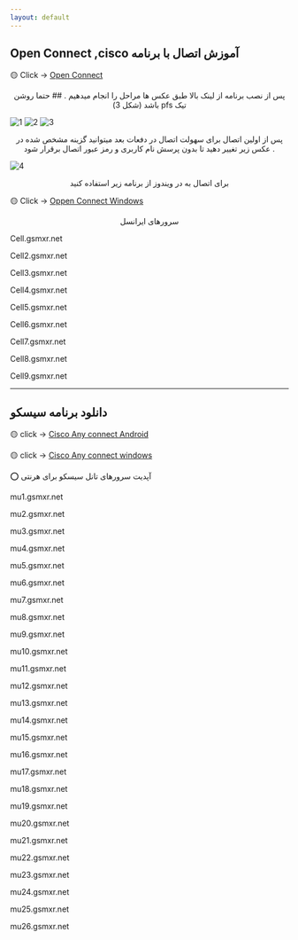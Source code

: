 ```yaml
---
layout: default
---
```


## Open Connect ,cisco  آموزش اتصال با برنامه    

🟡 Click  -> [Open Connect](https://drive.google.com/file/d/1E06Dta-FlbilDWG33J2ABZLbxGv6zInD/view?usp=sharing)

<center> 
        <p>
پس از نصب برنامه از لینک بالا طبق عکس ها مراحل را انجام میدهیم .
## حتما روشن باشد (شکل 3) pfs تیک
         </p>
</center>

![1](https://github.com/mostafacpr/FixGsm/assets/120664716/4a196d43-90bb-4c53-9eca-c4bb9b62e125)
![2](https://github.com/mostafacpr/FixGsm/assets/120664716/b9c877e1-509c-4850-8ff9-305411987912)
![3](https://github.com/mostafacpr/FixGsm/assets/120664716/05d08085-5a59-4b56-96f6-3ba0e0bd7298)

<center> 
        <p>



پس از اولین اتصال برای سهولت اتصال در دفعات بعد میتوانید گزینه مشخص شده در عکس زیر تغییر دهید تا بدون پرسش نام کاربری و رمز عبور اتصال برقرار شود .

</p>
</center>


![4](https://github.com/mostafacpr/FixGsm/assets/120664716/ed488c58-ab4a-489f-9c79-ee3c076e622c)

<center> 
        <p>
برای اتصال به  در ویندوز از برنامه زیر استفاده کنید 
</p>
</center>


🟡 Click -> [Oppen Connect Windows](https://drive.google.com/file/d/1HghJjEP7bJGnNu92fjfkfc3M02bnaCg_/view?usp=sharing)

<center> 
        <p>
سرورهای ایرانسل 
</p>
</center>



Cell.gsmxr.net

Cell2.gsmxr.net

Cell3.gsmxr.net

Cell4.gsmxr.net

Cell5.gsmxr.net

Cell6.gsmxr.net

Cell7.gsmxr.net

Cell8.gsmxr.net

Cell9.gsmxr.net
 
 ---

 ## دانلود برنامه سیسکو 
 
🟡 click -> [Cisco Any connect Android](https://drive.google.com/file/d/1LpF29P_zRjvIS6Uwt8x-7sWY81DoA4nP/view?usp=sharing)

🟡 click -> [Cisco Any connect windows](https://drive.google.com/file/d/1LZ4kw_kxD4IqYFGFNtt4fMGI3ShYG9FB/view?usp=sharing)

 
⭕️ آپديت سرورهای تانل سیسکو برای هرنتی

mu1.gsmxr.net

mu2.gsmxr.net

mu3.gsmxr.net

mu4.gsmxr.net

mu5.gsmxr.net

mu6.gsmxr.net

mu7.gsmxr.net

mu8.gsmxr.net

mu9.gsmxr.net

mu10.gsmxr.net

mu11.gsmxr.net

mu12.gsmxr.net

mu13.gsmxr.net

mu14.gsmxr.net

mu15.gsmxr.net

mu16.gsmxr.net

mu17.gsmxr.net

mu18.gsmxr.net

mu19.gsmxr.net

mu20.gsmxr.net

mu21.gsmxr.net

mu22.gsmxr.net

mu23.gsmxr.net

mu24.gsmxr.net

mu25.gsmxr.net

mu26.gsmxr.net


